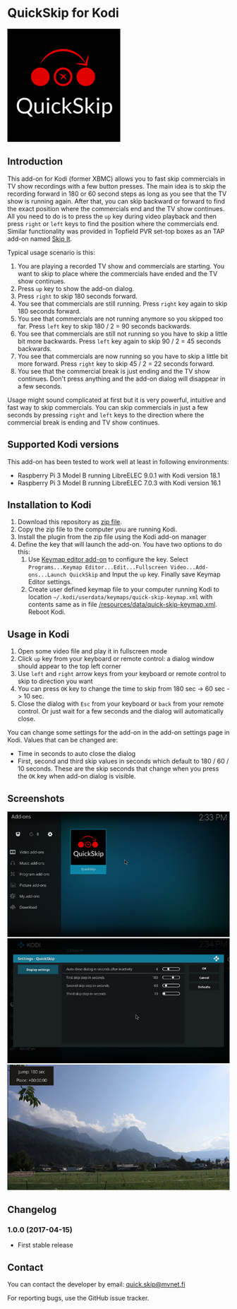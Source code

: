 # QuickSkip for Kodi 

<img src="icon.png" alt="QuickSkip logo"/>

## Introduction

This add-on for Kodi (former XBMC) allows you to fast skip commercials in TV show recordings with a few button presses. The main idea is to skip the recording forward in 180 or 60 second steps as long as you see that the TV show is running again. After that, you can skip backward or forward to find the exact position where the commercials end and the TV show continues. All you need to do is to press the `up` key during video playback and then press `right` or `left` keys to find the position where the commercials end. Similar functionality was provided in Topfield PVR set-top boxes as an TAP add-on named [Skip It](http://www.saunalahti.fi/tsalomak/skipit.html).

Typical usage scenario is this:
1. You are playing a recorded TV show and commercials are starting. You want to skip to place where the commercials have ended and the TV show continues.
1. Press `up` key to show the add-on dialog.
1. Press `right` to skip 180 seconds forward.
1. You see that commercials are still running. Press `right` key again to skip 180 seconds forward.
1. You see that commercials are not running anymore so you skipped too far. Press `left` key to skip 180 / 2 = 90 seconds backwards.
1. You see that commercials are still not running so you have to skip a little bit more backwards. Press `left` key again to skip 90 / 2 = 45 seconds backwards.
1. You see that commercials are now running so you have to skip a little bit more forward. Press `right` key to skip 45 / 2 = 22 seconds forward.
1. You see that the commercial break is just ending and the TV show continues. Don't press anything and the add-on dialog will disappear in a few seconds.

Usage might sound complicated at first but it is very powerful, intuitive and fast way to skip commercials. You can skip commercials in just a few seconds by pressing `right` and `left` keys to the direction where the commercial break is ending and TV show continues.

## Supported Kodi versions

This add-on has been tested to work well at least in following environments:
* Raspberry Pi 3 Model B running LibreELEC 9.0.1 with Kodi version 18.1
* Raspberry Pi 3 Model B running LibreELEC 7.0.3 with Kodi version 16.1

## Installation to Kodi

1. Download this repository as [zip file](https://github.com/mvestola/plugin.video.quick.skip/archive/master.zip).
1. Copy the zip file to the computer you are running Kodi.
1. Install the plugin from the zip file using the Kodi add-on manager
1. Define the key that will launch the add-on. You have two options to do this:
   1. Use [Keymap editor add-on](http://kodi.wiki/view/Add-on:Keymap_Editor) to configure the key. Select `Programs...Keymap Editor...Edit...Fullscreen Video...Add-ons...Launch QuickSkip` and Input the `up` key. Finally save Keymap Editor settings.
   1. Create user defined keymap file to your computer running Kodi to location `~/.kodi/userdata/keymaps/quick-skip-keymap.xml` with contents same as in file [/resources/data/quick-skip-keymap.xml](/resources/data/quick-skip-keymap.xml). Reboot Kodi.

## Usage in Kodi

1. Open some video file and play it in fullscreen mode
1. Click `up` key from your keyboard or remote control: a dialog window should appear to the top left corner
1. Use `left` and `right` arrow keys from your keyboard or remote control to skip to direction you want
1. You can press `OK` key to change the time to skip from 180 sec -> 60 sec -> 10 sec.
1. Close the dialog with `Esc` from your keyboard or `back` from your remote control. Or just wait for a few seconds and the dialog will automatically close.

You can change some settings for the add-on in the add-on settings page in Kodi. Values that can be changed are:
* Time in seconds to auto close the dialog
* First, second and third skip values in seconds which default to 180 / 60 / 10 seconds. These are the skip seconds that change when you press the `OK` key when add-on dialog is visible.

## Screenshots

<img src="resources/screenshots/screenshot-01.jpg" alt="Add-on view with logo" />
<img src="resources/screenshots/screenshot-02.jpg" alt="Add-on settings" />
<img src="resources/screenshots/screenshot-03.jpg" alt="Add-on dialog when playing video" />

## Changelog

### 1.0.0 (2017-04-15)
* First stable release

## Contact

You can contact the developer by email: quick.skip@mvnet.fi

For reporting bugs, use the GitHub issue tracker.
